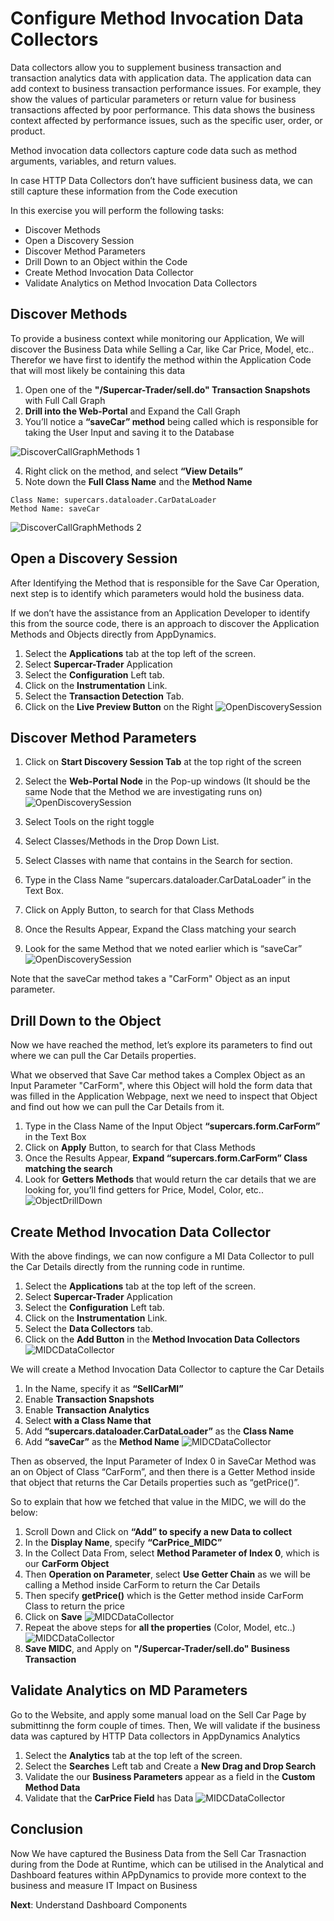 # Configure Method Invocation Data Collectors

Data collectors allow you to supplement business transaction and transaction analytics data with application data. The application data can add context to business transaction performance issues. For example, they show the values of particular parameters or return value for business transactions affected by poor performance. 
This data shows the business context affected by performance issues, such as the specific user, order, or product.  

Method invocation data collectors capture code data such as method arguments, variables, and return values.

In case HTTP Data Collectors don’t have sufficient business data, we can still capture these information from the Code execution

In this exercise you will perform the following tasks:
- Discover Methods
- Open a Discovery Session
- Discover Method Parameters
- Drill Down to an Object within the Code
- Create Method Invocation Data Collector
- Validate Analytics on Method Invocation Data Collectors

## Discover Methods

To  provide a business context  while monitoring our Application, We will discover the Business Data while Selling a Car, like Car Price, Model, etc..
Therefor we have first to identify the method within the Application Code that will most likely be containing this data

1. Open one of the **"/Supercar-Trader/sell.do" Transaction Snapshots** with Full Call Graph
2. **Drill into the Web-Portal** and Expand the Call Graph
3. You’ll notice a **“saveCar” method** being called which is responsible for taking the User Input and saving it to the Database

![DiscoverCallGraphMethods 1](assets/images/06-discover-callgraph-methods-01.png)

4. Right click on the method, and select **“View Details”**
5. Note down the **Full Class Name** and the **Method Name**
  ```
  Class Name: supercars.dataloader.CarDataLoader
  Method Name: saveCar
  ```
![DiscoverCallGraphMethods 2](assets/images/06-discover-callgraph-methods-02.png)


## Open a Discovery Session

After Identifying the Method that is responsible for the Save Car Operation, next step is to identify which parameters would hold the business data.

If we don’t have the assistance from an Application Developer to identify this from the source code, there is an approach to discover the Application Methods and Objects directly from AppDynamics.

1. Select the **Applications** tab at the top left of the screen.
2. Select **Supercar-Trader** Application
3. Select the **Configuration** Left tab.
4. Click on the **Instrumentation** Link.
5. Select the **Transaction Detection** Tab.
6. Click on the **Live Preview Button** on the Right
 ![OpenDiscoverySession](assets/images/06-open-discovery-session-03.png)
 
## Discover Method Parameters

1. Click on **Start Discovery Session Tab** at the top right of the screen
2. Select the **Web-Portal Node** in the Pop-up windows (It should be the same Node that the Method we are investigating runs on)
![OpenDiscoverySession](assets/images/06-start-discovery-session-04.png)

3. Select Tools on the right toggle 
4. Select Classes/Methods in the Drop Down List.
5. Select Classes with name that contains in the Search for section.
6. Type in the Class Name “supercars.dataloader.CarDataLoader” in the Text Box.
7. Click on Apply Button, to search for that Class Methods
8. Once the Results Appear, Expand the Class matching your search
9. Look for the same Method that we noted earlier which is “saveCar”
![OpenDiscoverySession](assets/images/06-method-drill-down-05.png)

Note that the saveCar method takes a "CarForm" Object as an input parameter.

## Drill Down to the Object

Now we have reached the method, let’s explore its parameters to find out where we can pull the Car Details properties.

What we observed that Save Car method takes a Complex Object as an Input Parameter "CarForm", where this Object will hold the form data that was filled in the Application Webpage, next we need to inspect that Object and find out how we can pull the Car Details from it.

1. Type in the Class Name of the Input Object **“supercars.form.CarForm”** in the Text Box
2. Click on **Apply** Button, to search for that Class Methods
3. Once the Results Appear, **Expand “supercars.form.CarForm” Class matching the search**
4. Look for **Getters Methods** that would return the car details that we are looking for, you’ll find getters for Price, Model, Color, etc.. 
 ![ObjectDrillDown](assets/images/06-object-drill-down-06.png)

## Create Method Invocation Data Collector

With the above findings, we can now configure a MI Data Collector to pull the Car Details directly from the running code in runtime. 

1.	Select the **Applications** tab at the top left of the screen.
2.	Select **Supercar-Trader** Application
3.	Select the **Configuration** Left tab.
4.	Click on the **Instrumentation** Link.
5.	Select the **Data Collectors** tab.
6.	Click on the **Add Button** in the **Method Invocation Data Collectors**
  ![MIDCDataCollector](assets/images/06-midc-data-collectors-07.png)
  
We will create a Method Invocation Data Collector to capture the Car Details
1.	In the Name, specify it as **“SellCarMI”**
2.	Enable **Transaction Snapshots**
3.	Enable **Transaction Analytics** 
4.	Select **with a Class Name that**
5.	Add **“supercars.dataloader.CarDataLoader”** as the **Class Name**
6.	Add **“saveCar”** as the **Method Name**
 ![MIDCDataCollector](assets/images/06-new-midc-data-collectors-08.png)
 
Then as observed, the Input Parameter of Index 0 in SaveCar Method was an on Object of Class “CarForm”, and then there is a Getter Method inside that object that returns the Car Details properties such as “getPrice()”.

So to explain that how we fetched that value in the MIDC, we will do the below:

1.	Scroll Down and Click on **“Add” to specify a new Data to collect**
2.	In the **Display Name**, specify **“CarPrice_MIDC”**
3.	In the Collect Data From, select **Method Parameter of Index 0**, which is our **CarForm Object**
4.	Then **Operation on Parameter**, select **Use Getter Chain** as we will be calling a Method inside CarForm to return the Car Details
5.	Then specify **getPrice()** which is the Getter method inside CarForm Class to return the price
6.	Click on **Save**
 ![MIDCDataCollector](assets/images/06-midc-data-collection-09.png)
7.	Repeat the above steps for **all the properties** (Color, Model, etc..)
![MIDCDataCollector](assets/images/06-midc-all-data-collection-10.png)
8.	**Save MIDC**, and Apply on **"/Supercar-Trader/sell.do" Business Transaction**
 
 
## Validate Analytics on MD Parameters

Go to the  Website, and apply some manual load on the Sell Car Page by submittinng  the form couple of times.
Then, We will validate if the business data was captured by HTTP Data collectors in AppDynamics Analytics

1.	Select the **Analytics** tab at the top left of the screen.
2.	Select the **Searches** Left tab and Create a **New Drag and Drop Search**
3.	Validate the our **Business Parameters** appear as a field in the **Custom Method Data**
4.	Validate that the **CarPrice Field** has Data
![MIDCDataCollector](assets/images/06-validate-MIDC-11.png)

## Conclusion

Now We have captured the Business Data from the Sell Car Trasnaction during from the Dode at Runtime, which  can be utilised in the Analytical and Dashboard features within APpDynamics to provide more context to the business and measure IT Impact on Business

**Next**: Understand Dashboard Components
